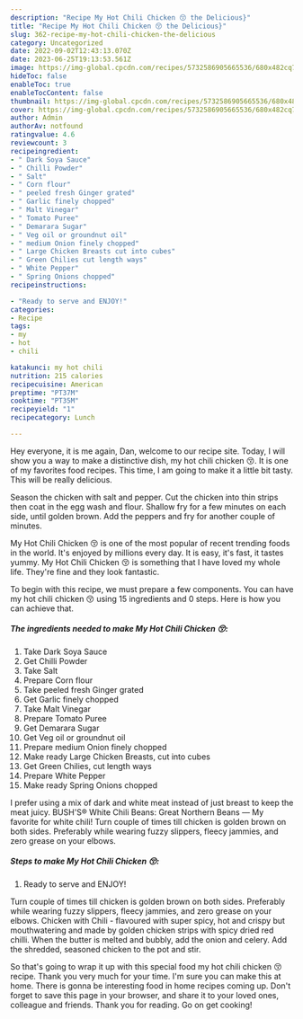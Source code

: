 ```yaml
---
description: "Recipe My Hot Chili Chicken 😚 the Delicious}"
title: "Recipe My Hot Chili Chicken 😚 the Delicious}"
slug: 362-recipe-my-hot-chili-chicken-the-delicious
category: Uncategorized
date: 2022-09-02T12:43:13.070Z
date: 2023-06-25T19:13:53.561Z
image: https://img-global.cpcdn.com/recipes/5732586905665536/680x482cq70/my-hot-chili-chicken-recipe-main-photo.jpg
hideToc: false
enableToc: true
enableTocContent: false
thumbnail: https://img-global.cpcdn.com/recipes/5732586905665536/680x482cq70/my-hot-chili-chicken-recipe-main-photo.jpg
cover: https://img-global.cpcdn.com/recipes/5732586905665536/680x482cq70/my-hot-chili-chicken-recipe-main-photo.jpg
author: Admin
authorAv: notfound
ratingvalue: 4.6
reviewcount: 3
recipeingredient:
- " Dark Soya Sauce"
- " Chilli Powder"
- " Salt"
- " Corn flour"
- " peeled fresh Ginger grated"
- " Garlic finely chopped"
- " Malt Vinegar"
- " Tomato Puree"
- " Demarara Sugar"
- " Veg oil or groundnut oil"
- " medium Onion finely chopped"
- " Large Chicken Breasts cut into cubes"
- " Green Chilies cut length ways"
- " White Pepper"
- " Spring Onions chopped"
recipeinstructions:

- "Ready to serve and ENJOY!"
categories:
- Recipe
tags:
- my
- hot
- chili

katakunci: my hot chili 
nutrition: 215 calories
recipecuisine: American
preptime: "PT37M"
cooktime: "PT35M"
recipeyield: "1"
recipecategory: Lunch

---
```



Hey everyone, it is me again, Dan, welcome to our recipe site. Today, I will show you a way to make a distinctive dish, my hot chili chicken 😚. It is one of my favorites food recipes. This time, I am going to make it a little bit tasty. This will be really delicious.

Season the chicken with salt and pepper. Cut the chicken into thin strips then coat in the egg wash and flour. Shallow fry for a few minutes on each side, until golden brown. Add the peppers and fry for another couple of minutes.

My Hot Chili Chicken 😚 is one of the most popular of recent trending foods in the world. It's enjoyed by millions every day. It is easy, it's fast, it tastes yummy. My Hot Chili Chicken 😚 is something that I have loved my whole life. They're fine and they look fantastic.


To begin with this recipe, we must prepare a few components. You can have my hot chili chicken 😚 using 15 ingredients and 0 steps. Here is how you can achieve that.

<!--inarticleads1-->

##### The ingredients needed to make My Hot Chili Chicken 😚:

1. Take  Dark Soya Sauce
1. Get  Chilli Powder
1. Take  Salt
1. Prepare  Corn flour
1. Take  peeled fresh Ginger grated
1. Get  Garlic finely chopped
1. Take  Malt Vinegar
1. Prepare  Tomato Puree
1. Get  Demarara Sugar
1. Get  Veg oil or groundnut oil
1. Prepare  medium Onion finely chopped
1. Make ready  Large Chicken Breasts, cut into cubes
1. Get  Green Chilies, cut length ways
1. Prepare  White Pepper
1. Make ready  Spring Onions chopped


I prefer using a mix of dark and white meat instead of just breast to keep the meat juicy. BUSH&#39;S® White Chili Beans: Great Northern Beans — My favorite for white chili! Turn couple of times till chicken is golden brown on both sides. Preferably while wearing fuzzy slippers, fleecy jammies, and zero grease on your elbows. 

<!--inarticleads2-->

##### Steps to make My Hot Chili Chicken 😚:


1. Ready to serve and ENJOY!

Turn couple of times till chicken is golden brown on both sides. Preferably while wearing fuzzy slippers, fleecy jammies, and zero grease on your elbows. Chicken with Chili - flavoured with super spicy, hot and crispy but mouthwatering and made by golden chicken strips with spicy dried red chilli. When the butter is melted and bubbly, add the onion and celery. Add the shredded, seasoned chicken to the pot and stir. 

So that's going to wrap it up with this special food my hot chili chicken 😚 recipe. Thank you very much for your time. I'm sure you can make this at home. There is gonna be interesting food in home recipes coming up. Don't forget to save this page in your browser, and share it to your loved ones, colleague and friends. Thank you for reading. Go on get cooking!
